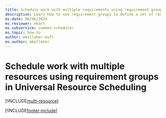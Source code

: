```yaml
---
title: Schedule work with multiple requirements using requirement groups in Universal Resource Scheduling
description: Learn how to use requirement groups to define a set of requirements that are needed for a job and then schedule all those requirements at once.
ms.date: 06/06/2024
ms.reviewer: mhart
ms.subservice: common-scheduler
ms.topic: how-to
author: mkelleher-msft
ms.author: mkelleher
---
```


# Schedule work with multiple resources using requirement groups in Universal Resource Scheduling

[!INCLUDE[multi-resource](../shared/urs/multi-resource-scheduling.md)]


[!INCLUDE[footer-include](../includes/footer-banner.md)]
